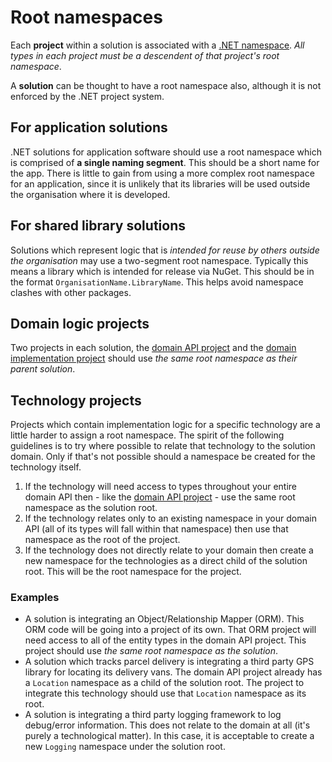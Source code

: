 # Root namespaces
Each **project** within a solution is associated with a [.NET namespace]. *All types in each project must be a descendent of that project's root namespace*.

A **solution** can be thought to have a root namespace also, although it is not enforced by the .NET project system.

[.NET namespace]: NetNamespaces.md

## For application solutions
.NET solutions for application software should use a root namespace which is comprised of **a single naming segment**. This should be a short name for the app. There is little to gain from using a more complex root namespace for an application, since it is unlikely that its libraries will be used outside the organisation where it is developed.

## For shared library solutions
Solutions which represent logic that is *intended for reuse by others outside the organisation* may use a two-segment root namespace. Typically this means a library which is intended for release via NuGet. This should be in the format `OrganisationName.LibraryName`. This helps avoid namespace clashes with other packages.

## Domain logic projects
Two projects in each solution, the [domain API project] and the [domain implementation project] should use *the same root namespace as their parent solution*.

[domain API project]: DomainApiProject.md
[domain implementation project]: DomainImplementationProject.md

## Technology projects
Projects which contain implementation logic for a specific technology are a little harder to assign a root namespace. The spirit of the following guidelines is to try where possible to relate that technology to the solution domain. Only if that's not possible should a namespace be created for the technology itself.

1. If the technology will need access to types throughout your entire domain API then - like the [domain API project] - use the same root namespace as the solution root.
2. If the technology relates only to an existing namespace in your domain API (all of its types will fall within that namespace) then use that namespace as the root of the project.
3. If the technology does not directly relate to your domain then create a new namespace for the technologies as a direct child of the solution root. This will be the root namespace for the project.

### Examples
* A solution is integrating an Object/Relationship Mapper (ORM). This ORM code will be going into a project of its own. That ORM project will need access to all of the entity types in the domain API project. This project should use *the same root namespace as the solution*.
* A solution which tracks parcel delivery is integrating a third party GPS library for locating its delivery vans. The domain API project already has a `Location` namespace as a child of the solution root. The project to integrate this technology should use that `Location` namespace as its root.
* A solution is integrating a third party logging framework to log debug/error information. This does not relate to the domain at all (it's purely a technological matter). In this case, it is acceptable to create a new `Logging` namespace under the solution root.